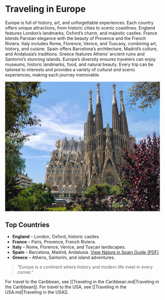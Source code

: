 # Traveling in Europe
Europe is full of history, art, and unforgettable experiences. Each country offers unique attractions, from historic cities to scenic coastlines. England features London’s landmarks, Oxford’s charm, and majestic castles. France blends Parisian elegance with the beauty of Provence and the French Riviera. Italy includes Rome, Florence, Venice, and Tuscany, combining art, history, and cuisine. Spain offers Barcelona’s architecture, Madrid’s culture, and Andalusia’s traditions. Greece features Athens’ ancient ruins and Santorini’s stunning islands. Europe’s diversity ensures travelers can enjoy museums, historic landmarks, food, and natural beauty. Every trip can be tailored to interests and provides a variety of cultural and scenic experiences, making each journey memorable.

  ![Spain](images/spain.jpg)

## Top Countries
- **England** – London, Oxford, historic castles.  
- **France** – Paris, Provence, French Riviera.  
 - **Italy** – Rome, Florence, Venice, and Tuscan landscapes.  
- **Spain** – Barcelona, Madrid, Andalusia.
[View Nature in Spain Guide (PDF)](../assets/natureinspain.pdf)
- **Greece** – Athens, Santorini, and island adventures.  
  
> "Europe is a continent where history and modern life meet in every corner."

For travel to the Caribbean, see [[Traveling in the Caribbean.md|Traveling in the Caribbean]]. 
For travel to the USA, see [[Traveling in the USA.md|Traveling in the USA]].  
